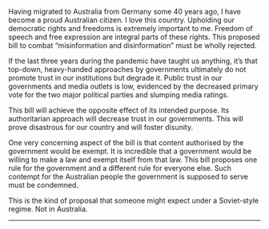 Having migrated to Australia from Germany some 40 years ago, I have become a proud Australian citizen. I love this country.
Upholding our democratic rights and freedoms is extremely important to me. Freedom of speech and free expression are integral
parts of these rights.
This proposed bill to combat “misinformation and disinformation” must be wholly rejected.

If the last three years during the pandemic have taught us anything, it’s that top-down, heavy-handed approaches by governments
ultimately do not promote trust in our institutions but degrade it. Public trust in our governments and media outlets is low,
evidenced by the decreased primary vote for the two major political parties and slumping media ratings.

This bill will achieve the opposite effect of its intended purpose. Its authoritarian approach will decrease trust in our governments.
This will prove disastrous for our country and will foster disunity.

One very concerning aspect of the bill is that content authorised by the government would be exempt. It is incredible that a
government would be willing to make a law and exempt itself from that law. This bill proposes one rule for the government and a
different rule for everyone else. Such contempt for the Australian people the government is supposed to serve must be
condemned.

This is the kind of proposal that someone might expect under a Soviet-style regime. Not in Australia.


-----

